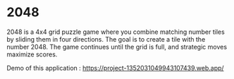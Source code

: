 # 2048
2048 is a 4x4 grid puzzle game where you combine matching number tiles by sliding them in four directions. The goal is to create a tile with the number 2048. The game continues until the grid is full, and strategic moves maximize scores.

Demo of this application : https://project-1352031049943107439.web.app/

